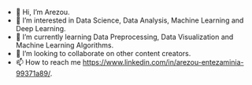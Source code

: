 - 👋 Hi, I’m Arezou.
- 👀 I’m interested in Data Science, Data Analysis, Machine Learning and Deep Learning.
- 🌱 I’m currently learning Data Preprocessing, Data Visualization and Machine Learning Algorithms.
- 💞️ I’m looking to collaborate on other content creators.
- 📫 How to reach me https://www.linkedin.com/in/arezou-entezaminia-99371a89/.

<!---
aentezaminia/aentezaminia is a ✨ special ✨ repository because its `README.md` (this file) appears on your GitHub profile.
You can click the Preview link to take a look at your changes.
--->
